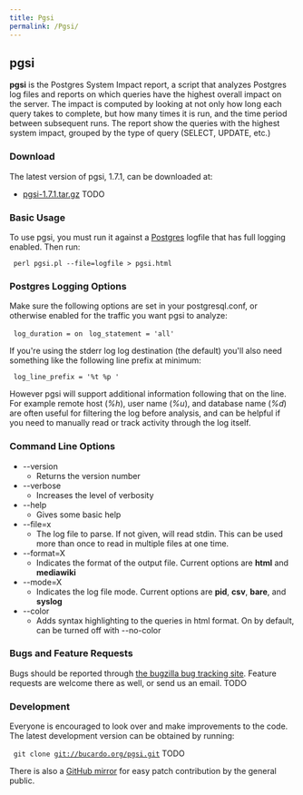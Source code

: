 ```yaml
---
title: Pgsi
permalink: /Pgsi/
---
```


pgsi
----

**pgsi** is the Postgres System Impact report, a script that analyzes Postgres log files and reports on which queries have the highest overall impact on the server. The impact is computed by looking at not only how long each query takes to complete, but how many times it is run, and the time period between subsequent runs. The report show the queries with the highest system impact, grouped by the type of query (SELECT, UPDATE, etc.)

### Download

The latest version of pgsi, 1.7.1, can be downloaded at:

-   [pgsi-1.7.1.tar.gz](http://bucardo.org/downloads/pgsi-1.7.1.tar.gz) TODO

### Basic Usage

To use pgsi, you must run it against a [Postgres](/Postgres "wikilink") logfile that has full logging enabled. Then run:

` perl pgsi.pl --file=logfile > pgsi.html`

### Postgres Logging Options

Make sure the following options are set in your postgresql.conf, or otherwise enabled for the traffic you want pgsi to analyze:

` log_duration = on`
` log_statement = 'all'`

If you're using the stderr log log destination (the default) you'll also need something like the following line prefix at minimum:

` log_line_prefix = '%t %p '`

However pgsi will support additional information following that on the line. For example remote host (*%h*), user name (*%u*), and database name (*%d*) are often useful for filtering the log before analysis, and can be helpful if you need to manually read or track activity through the log itself.

### Command Line Options

-   --version
    -   Returns the version number
-   --verbose
    -   Increases the level of verbosity
-   --help
    -   Gives some basic help
-   --file=x
    -   The log file to parse. If not given, will read stdin. This can be used more than once to read in multiple files at one time.
-   --format=X
    -   Indicates the format of the output file. Current options are **html** and **mediawiki**
-   --mode=X
    -   Indicates the log file mode. Current options are **pid**, **csv**, **bare**, and **syslog**
-   --color
    -   Adds syntax highlighting to the queries in html format. On by default, can be turned off with --no-color

### Bugs and Feature Requests

Bugs should be reported through [the bugzilla bug tracking site](http://bucardo.org/bugzilla). Feature requests are welcome there as well, or send us an email. TODO

### Development

Everyone is encouraged to look over and make improvements to the code. The latest development version can be obtained by running:

` git clone `[`git://bucardo.org/pgsi.git`](git://bucardo.org/pgsi.git) TODO

There is also a [GitHub mirror](http://github.com/bucardo) for easy patch contribution by the general public.
